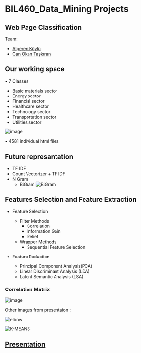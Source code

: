 # BIL460_Data_Mining Projects
## Web Page Classification

Team:
* [Alperen Köylü](https://github.com/alperenkoylu)
* [Can Okan Taşkıran](https://github.com/CantOkan)



## Our working space
• 7 Classes  
  * Basic materials sector
  * Energy sector
  * Financial sector
  * Healthcare sector
  * Technology sector
  * Transportation sector
  * Utilities sector

![image](https://user-images.githubusercontent.com/25572428/74860642-08eaf780-535a-11ea-8b22-146197f1d17b.png)

• 4581 individual html files

## Future represantation
* TF IDF
* Count Vectorizer + TF IDF
* N Gram
  * BiGram
   ![BiGram](https://user-images.githubusercontent.com/25572428/74860417-a560ca00-5359-11ea-834a-da78eeccecbe.PNG)
  
  
  
 ## Features Selection and Feature Extraction
* Feature Selection
  * Filter Methods
    * Correlation
    * Information Gain
    * Relief
  * Wrapper Methods
    * Sequential Feature Selection
 
 
 * Feature Reduction 
   * Principal Component Analysis(PCA)
   * Linear Discriminant Analysis (LDA)
   * Latent Semantic Analysis (LSA)
  
  
 ### Correlation Matrix
![image](https://user-images.githubusercontent.com/25572428/74860499-cf19f100-5359-11ea-8f8f-2cc15dd1c108.png)

Other images from presentaion :

![elbow](https://user-images.githubusercontent.com/25572428/74860479-c1646b80-5359-11ea-9a77-79f54c71e2af.png)
 
![K-MEANS](https://user-images.githubusercontent.com/25572428/74860469-bad5f400-5359-11ea-86fa-d2daca2b3c9f.png)


## [Presentation](https://github.com/CantOkan/BIL460_Data_Mining/blob/master/presentation.pdf)
